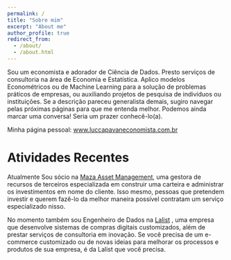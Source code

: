 ```yaml
---
permalink: /
title: "Sobre mim"
excerpt: "About me"
author_profile: true
redirect_from: 
  - /about/
  - /about.html
---
```


Sou um economista e adorador de Ciência de Dados. Presto serviços de consultoria na área de Economia e Estatística. Aplico modelos Econométricos ou de Machine Learning para a solução de problemas práticos de empresas, ou auxiliando projetos de pesquisa de indivíduos ou instituições. Se a descrição pareceu generalista demais, sugiro navegar pelas próximas páginas para que me entenda melhor. Podemos ainda marcar uma conversa! Seria um prazer conhecê-lo(a).

Minha página pessoal: <a href="https://www.luccapavaneconomista.com.br/" target="_blank">www.luccapavaneconomista.com.br</a>

Atividades Recentes
======
Atualmente Sou sócio na <a href="https://mazainvest.com.br/" target="_blank">Maza Asset Management</a>, uma gestora de recursos de terceiros especializada em construir uma carteira e administrar os investimentos em nome do cliente. Isso mesmo, pessoas que pretendem investir e querem fazê-lo da melhor maneira possível contratam um serviço especializado nisso.

No momento também sou Engenheiro de Dados na <a href="https://lalist.com.br/" target="_blank">Lalist</a> , uma empresa que desenvolve sistemas de compras digitais customizados, além de prestar serviços de consultoria em inovação. Se você precisa de um e-commerce customizado ou de novas ideias para melhorar os processos e produtos de sua empresa, é da Lalist que você precisa.
